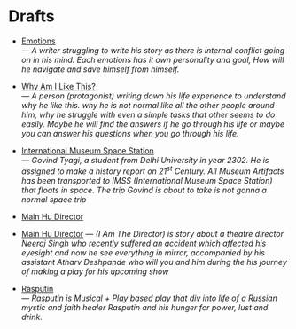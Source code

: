 # Drafts

- [Emotions](emotions/en.md)  
  — *A writer struggling to write his story as there is internal conflict going on in his mind. Each emotions has it own personality and goal, How will he navigate and save himself from himself.*

- [Why Am I Like This?](why-am-i-like-this/en.md)  
  — *A person (protagonist) writing down his life experience to understand why he like this. why he is not normal like all the other people around him, why he struggle with even a simple tasks that other seems to do easily. Maybe he will find the answers if he go through his life or maybe you can answer his questions when you go through his life.*

- [International Museum Space Station](imss/en.md)  
  — *Govind Tyagi, a student from Delhi University in year 2302. He is assigned to make a history report on 21<sup>st</sup> Century. All Museum Artifacts has been transported to IMSS (International Museum Space Station) that floats in space. The trip Govind is about to take is not gonna a normal space trip*

- [Main Hu Director](main-hu-director/hi.html)
- [Main Hu Director](main-hu-director/hi.fountain)
— *(I Am The Director) is story about a theatre director Neeraj Singh who recently suffered an accident which affected his eyesight and now he see everything in mirror, accompanied by his assistant Atharv Deshpande who will you and him during the his journey of making a play for his upcoming show*

- [Rasputin](rasputin/en.md)  
— *Rasputin is Musical + Play based play that div into life of a Russian mystic and faith healer Rasputin and his hunger for power, lust and drink.*